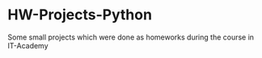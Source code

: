 # HW-Projects-Python
Some small projects which were done as homeworks during the course in IT-Academy
